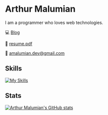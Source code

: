 # Arthur Malumian

I am a programmer who loves web technologies.

💻 [Blog](https://www.amalumian.dev)

📄 [resume.pdf](https://www.amalumian.dev/pdf/resume.pdf)

📧 [amalumian.dev@gmail.com](mailto:amalumian.dev@gmail.com)

## Skills

[![My Skills](https://skillicons.dev/icons?i=ts,react,redux,tailwind,bootstrap,materialui,sass,vitest,webpack,vite,js,css,html,git,vim&theme=light)](https://www.amalumian.dev/pdf/resume.pdf)

## Stats

[![Arthur Malumian's GitHub stats](https://github-readme-stats.vercel.app/api?username=amalumian)](https://github.com/anuraghazra/github-readme-stats)
